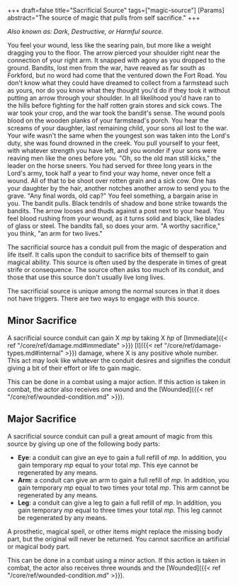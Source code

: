 +++
draft=false
title="Sacrificial Source"
tags=["magic-source"]
[Params]
  abstract="The source of magic that pulls from self sacrifice."
+++

*Also known as: Dark, Destructive, or Harmful source.*

You feel your wound, less like the searing pain, but more like a weight dragging you to the floor. The arrow pierced your shoulder right near the connection of your right arm. It snapped with agony as you dropped to the ground. Bandits, lost men from the war, have reaved as far south as Forkford, but no word had come that the ventured down the Fort Road. You don't know what they could have dreamed to collect from a farmstead such as yours, nor do you know what they thought you'd do if they took it without putting an arrow through your shoulder. In all likelihood you'd have ran to the hills before fighting for the half rotten grain stores and sick cows. The war took your crop, and the war took the bandit's sense. The wound pools blood on the wooden planks of your farmstead's porch. You hear the screams of your daughter, last remaining child, your sons all lost to the war. Your wife wasn't the same when the youngest son was taken into the Lord's duty, she was found drowned in the creek. You pull yourself to your feet, with whatever strength you have left, and you wonder if your sons were reaving men like the ones before you. "Oh, so the old man still kicks," the leader on the horse sneers. You had served for three long years in the Lord's army, took half a year to find your way home, never once felt a wound. All of that to be shoot over rotten grain and a sick cow. One has your daughter by the hair, another notches another arrow to send you to the grave. "Any final words, old cap?" You feel something, a bargain arise in you. The bandit pulls. Black tendrils of shadow and bone strike towards the bandits. The arrow looses and thuds against a post next to your head. You feel blood rushing from your wound, as it turns solid and black, like blades of glass or steel. The bandits fall, so does your arm. "A worthy sacrifice," you think, "an arm for two lives."

The sacrificial source has a conduit pull from the magic of desperation and life itself. It calls upon the conduit to sacrifice bits of themself to gain magical ability. This source is often used by the desperate in times of great strife or consequence. The source often asks too much of its conduit, and those that use this source don't usually live long lives.

The sacrificial source is unique among the normal sources in that it does not have triggers. There are two ways to engage with this source.

## Minor Sacrifice 

A sacrificial source conduit can gain X *mp* by taking X *hp* of [Immediate]({< ref "/core/ref/damage.md#immediate" >}}) [I]({{< ref "/core/ref/damage-types.md#internal" >}}) damage, where X is any positive whole number. This act may look like whatever the conduit desires and signifies the conduit giving a bit of their effort or life to gain magic. 

This can be done in a combat using a major action. If this action is taken in combat, the actor also receives one wound and the [Wounded]({{< ref "/core/ref/wounded-condition.md" >}}). 

## Major Sacrifice

A sacrificial source conduit can pull a great amount of magic from this source by giving up one of the following body parts:

- **Eye**: a conduit can give an eye to gain a full refill of *mp*. In addition, you gain temporary *mp* equal to your total *mp*. This eye cannot be regenerated by any means.
- **Arm**: a conduit can give an arm to gain a full refill of *mp*. In addition, you gain temporary *mp* equal to two times your total *mp*. This arm cannot be regenerated by any means.
- **Leg**: a conduit can give a leg to gain a full refill of *mp*. In addition, you gain temporary *mp* equal to three times your total *mp*. This leg cannot be regenerated by any means.

A prosthetic, magical spell, or other items might replace the missing body part, but the original will never be returned. You cannot sacrifice an artificial or magical body part.

This can be done in a combat using a minor action. If this action is taken in combat, the actor also receives three wounds and the [Wounded]({{< ref "/core/ref/wounded-condition.md" >}}).
